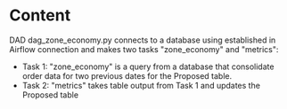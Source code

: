 # Content

DAD dag_zone_economy.py connects to a database using established in Airflow connection and makes two tasks "zone_economy" and "metrics":
- Task 1: "zone_economy" is a query from a database that consolidate order data for two previous dates for the Proposed table.
- Task 2: "metrics" takes table output from Task 1 and updates the Proposed table
